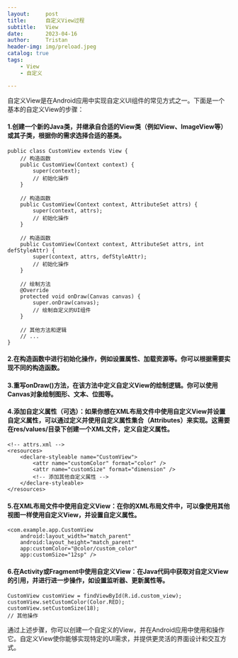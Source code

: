 ```yaml
---
layout:     post
title:      自定义View过程
subtitle:   View
date:       2023-04-16
author:     Tristan
header-img: img/preload.jpeg
catalog: true
tags:
    - View
    - 自定义

---
```



自定义View是在Android应用中实现自定义UI组件的常见方式之一。下面是一个基本的自定义View的步骤：

#### 1.创建一个新的Java类，并继承自合适的View类（例如View、ImageView等）或其子类，根据你的需求选择合适的基类。

```
public class CustomView extends View {
    // 构造函数
    public CustomView(Context context) {
        super(context);
        // 初始化操作
    }
    
    // 构造函数
    public CustomView(Context context, AttributeSet attrs) {
        super(context, attrs);
        // 初始化操作
    }

    // 构造函数
    public CustomView(Context context, AttributeSet attrs, int defStyleAttr) {
        super(context, attrs, defStyleAttr);
        // 初始化操作
    }

    // 绘制方法
    @Override
    protected void onDraw(Canvas canvas) {
        super.onDraw(canvas);
        // 绘制自定义的UI组件
    }
    
    // 其他方法和逻辑
    // ...
}
```

#### 2.在构造函数中进行初始化操作，例如设置属性、加载资源等。你可以根据需要实现不同的构造函数。

#### 3.重写onDraw()方法，在该方法中定义自定义View的绘制逻辑。你可以使用Canvas对象绘制图形、文本、位图等。

#### 4.添加自定义属性（可选）：如果你想在XML布局文件中使用自定义View并设置自定义属性，可以通过定义并使用自定义属性集合（Attributes）来实现。这需要在res/values/目录下创建一个XML文件，定义自定义属性。

```
<!-- attrs.xml -->
<resources>
    <declare-styleable name="CustomView">
        <attr name="customColor" format="color" />
        <attr name="customSize" format="dimension" />
        <!-- 添加其他自定义属性 -->
    </declare-styleable>
</resources>
```

#### 5.在XML布局文件中使用自定义View：在你的XML布局文件中，可以像使用其他视图一样使用自定义View，并设置自定义属性。

```
<com.example.app.CustomView
    android:layout_width="match_parent"
    android:layout_height="match_parent"
    app:customColor="@color/custom_color"
    app:customSize="12sp" />
```

#### 6.在Activity或Fragment中使用自定义View：在Java代码中获取对自定义View的引用，并进行进一步操作，如设置监听器、更新属性等。

```
CustomView customView = findViewById(R.id.custom_view);
customView.setCustomColor(Color.RED);
customView.setCustomSize(18);
// 其他操作
```

通过上述步骤，你可以创建一个自定义的View，并在Android应用中使用和操作它。自定义View使你能够实现特定的UI需求，并提供更灵活的界面设计和交互方式。
